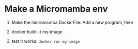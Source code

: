 # Make a Micromamba env 

1. Make the micromamba DockerFile. Add a new program, then

2. docker build -t my-image .

3. test it works:
`docker run my-image`